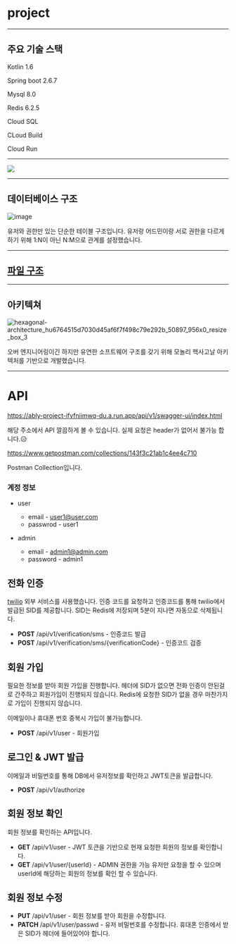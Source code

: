 # project

---

## 주요 기술 스택

Kotlin 1.6

Spring boot 2.6.7

Mysql 8.0

Redis 6.2.5


Cloud SQL

CLoud Build

Cloud Run

---

![](https://velog.velcdn.com/images/roo333/post/63bd42bc-afcd-44be-9ae9-d3d843ad9b2e/image.png)


---

## 데이터베이스 구조


![image](https://user-images.githubusercontent.com/38750489/165446820-635b6f86-af3e-410a-99f7-9f5c3bb38715.png)

유저와 권한만 있는 단순한 테이블 구조입니다. 유저랑 어드민이랑 서로 권한을 다르게 하기 위해 1:N이 아닌 N:M으로 관계를 설정했습니다.

---

## [파일 구조](https://github.com/Cozak92/project/blob/main/src/main/resources/tree.text)




---

## 아키텍쳐

![hexagonal-architecture_hu6764515d7030d45af6f7f498c79e292b_50897_956x0_resize_box_3](https://user-images.githubusercontent.com/38750489/165505245-778ba3c6-2d52-4713-b49f-b53d7ddde752.png)

오버 엔지니어링이긴 하지만 유연한 소프트웨어 구조를 갖기 위해 모놀리 헥사고날 아키텍처를 기반으로 개발했습니다.

---

# API

https://ably-project-ifvfniimwq-du.a.run.app/api/v1/swagger-ui/index.html

해당 주소에서 API 깔끔하게 볼 수 있습니다. 실제 요청은 header가 없어서 불가능 합니다.😥

https://www.getpostman.com/collections/143f3c21ab1c4ee4c710

Postman Collection입니다.

### 계정 정보

* user 
  * email - user1@user.com
  * passwrod - user1

* admin
  * email - admin1@admin.com
  * password - admin1



## 전화 인증

[twilio](https://www.twilio.com/) 외부 서비스를 사용했습니다. 인증 코드를 요청하고 인증코드를 통해 twilio에서 발급된 SID를 제공합니다. SID는 Redis에 저장되며 5분이 지나면 자동으로 삭제됩니다.


* **POST** /api/v1/verification/sms - 인증코드 발급
* **POST** /api/v1/verification/sms/{verificationCode} - 인증코드 검증

## 회원 가입

필요한 정보를 받아 회원 가입을 진행합니다. 헤더에 SID가 없으면 전화 인증이 안된걸로 간주하고 회원가입이 진행되지 않습니다. Redis에 요청한 SID가 없을 경우 마찬가지로 가입이 진행되지 않습니다. 

이메일이나 휴대폰 번호 중복시 가입이 불가능합니다.

* **POST** /api/v1/user - 회원가입

## 로그인 & JWT 발급

이메일과 비밀번호를 통해 DB에서 유저정보를 확인하고 JWT토큰을 발급합니다.

* **POST** /api/v1/authorize

## 회원 정보 확인

회원 정보를 확인하는 API입니다.

* **GET** /api/v1/user - JWT 토큰을 기반으로 현재 요청한 회원의 정보를 확인합니다.
* **GET** /api/v1/user/{userId} - ADMIN 권한을 가능 유저만 요청을 할 수 있으며 userId에 해당하는 회원의 정보를 확인 할 수 있습니다.

## 회원 정보 수정


* **PUT** /api/v1/user - 회원 정보를 받아 회원을 수정합니다.
* **PATCH** /api/v1/user/passwd - 유저 비밀번호를 수정합니다. 휴대폰 인증에서 받은 SID가 헤더에 들어있어야 합니다.




